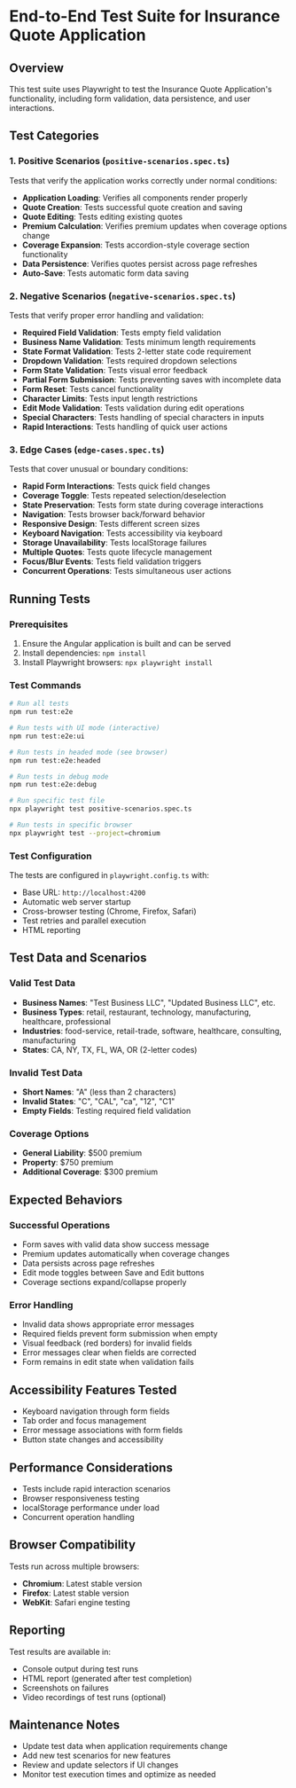 # End-to-End Test Suite for Insurance Quote Application

## Overview
This test suite uses Playwright to test the Insurance Quote Application's functionality, including form validation, data persistence, and user interactions.

## Test Categories

### 1. Positive Scenarios (`positive-scenarios.spec.ts`)
Tests that verify the application works correctly under normal conditions:

- **Application Loading**: Verifies all components render properly
- **Quote Creation**: Tests successful quote creation and saving
- **Quote Editing**: Tests editing existing quotes
- **Premium Calculation**: Verifies premium updates when coverage options change
- **Coverage Expansion**: Tests accordion-style coverage section functionality
- **Data Persistence**: Verifies quotes persist across page refreshes
- **Auto-Save**: Tests automatic form data saving

### 2. Negative Scenarios (`negative-scenarios.spec.ts`)
Tests that verify proper error handling and validation:

- **Required Field Validation**: Tests empty field validation
- **Business Name Validation**: Tests minimum length requirements
- **State Format Validation**: Tests 2-letter state code requirement
- **Dropdown Validation**: Tests required dropdown selections
- **Form State Validation**: Tests visual error feedback
- **Partial Form Submission**: Tests preventing saves with incomplete data
- **Form Reset**: Tests cancel functionality
- **Character Limits**: Tests input length restrictions
- **Edit Mode Validation**: Tests validation during edit operations
- **Special Characters**: Tests handling of special characters in inputs
- **Rapid Interactions**: Tests handling of quick user actions

### 3. Edge Cases (`edge-cases.spec.ts`)
Tests that cover unusual or boundary conditions:

- **Rapid Form Interactions**: Tests quick field changes
- **Coverage Toggle**: Tests repeated selection/deselection
- **State Preservation**: Tests form state during coverage interactions
- **Navigation**: Tests browser back/forward behavior
- **Responsive Design**: Tests different screen sizes
- **Keyboard Navigation**: Tests accessibility via keyboard
- **Storage Unavailability**: Tests localStorage failures
- **Multiple Quotes**: Tests quote lifecycle management
- **Focus/Blur Events**: Tests field validation triggers
- **Concurrent Operations**: Tests simultaneous user actions

## Running Tests

### Prerequisites
1. Ensure the Angular application is built and can be served
2. Install dependencies: `npm install`
3. Install Playwright browsers: `npx playwright install`

### Test Commands

```bash
# Run all tests
npm run test:e2e

# Run tests with UI mode (interactive)
npm run test:e2e:ui

# Run tests in headed mode (see browser)
npm run test:e2e:headed

# Run tests in debug mode
npm run test:e2e:debug

# Run specific test file
npx playwright test positive-scenarios.spec.ts

# Run tests in specific browser
npx playwright test --project=chromium
```

### Test Configuration
The tests are configured in `playwright.config.ts` with:
- Base URL: `http://localhost:4200`
- Automatic web server startup
- Cross-browser testing (Chrome, Firefox, Safari)
- Test retries and parallel execution
- HTML reporting

## Test Data and Scenarios

### Valid Test Data
- **Business Names**: "Test Business LLC", "Updated Business LLC", etc.
- **Business Types**: retail, restaurant, technology, manufacturing, healthcare, professional
- **Industries**: food-service, retail-trade, software, healthcare, consulting, manufacturing
- **States**: CA, NY, TX, FL, WA, OR (2-letter codes)

### Invalid Test Data
- **Short Names**: "A" (less than 2 characters)
- **Invalid States**: "C", "CAL", "ca", "12", "C1"
- **Empty Fields**: Testing required field validation

### Coverage Options
- **General Liability**: $500 premium
- **Property**: $750 premium  
- **Additional Coverage**: $300 premium

## Expected Behaviors

### Successful Operations
- Form saves with valid data show success message
- Premium updates automatically when coverage changes
- Data persists across page refreshes
- Edit mode toggles between Save and Edit buttons
- Coverage sections expand/collapse properly

### Error Handling
- Invalid data shows appropriate error messages
- Required fields prevent form submission when empty
- Visual feedback (red borders) for invalid fields
- Error messages clear when fields are corrected
- Form remains in edit state when validation fails

## Accessibility Features Tested
- Keyboard navigation through form fields
- Tab order and focus management
- Error message associations with form fields
- Button state changes and accessibility

## Performance Considerations
- Tests include rapid interaction scenarios
- Browser responsiveness testing
- localStorage performance under load
- Concurrent operation handling

## Browser Compatibility
Tests run across multiple browsers:
- **Chromium**: Latest stable version
- **Firefox**: Latest stable version
- **WebKit**: Safari engine testing

## Reporting
Test results are available in:
- Console output during test runs
- HTML report (generated after test completion)
- Screenshots on failures
- Video recordings of test runs (optional)

## Maintenance Notes
- Update test data when application requirements change
- Add new test scenarios for new features
- Review and update selectors if UI changes
- Monitor test execution times and optimize as needed